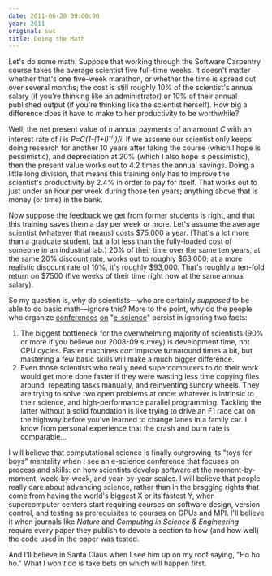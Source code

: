 ```yaml
---
date: 2011-06-20 09:00:00
year: 2011
original: swc
title: Doing the Math
---
```

<p>Let's do some math. Suppose that working through the Software Carpentry course takes the average scientist five full-time weeks. It doesn't matter whether that's one five-week marathon, or whether the time is spread out over several months; the cost is still roughly 10% of the scientist's annual salary (if you're thinking like an administrator) or 10% of their annual published output (if you're thinking like the scientist herself). How big a difference does it have to make to her productivity to be worthwhile?</p>
<p>Well, the net present value of <em>n</em> annual payments of an amount <em>C</em> with an interest rate of <em>i</em> is <em>P=C(1-(1+I)<sup>-n</sup>)/i</em>. If we assume our scientist only keeps doing research for another 10 years after taking the course (which I hope is pessimistic), and depreciation at 20% (which I also hope is pessimistic), then the present value works out to 4.2 times the annual savings. Doing a little long division, that means this training only has to improve the scientist's productivity by 2.4% in order to pay for itself. That works out to just under an hour per week during those ten years; anything above that is money (or time) in the bank.</p>
<p>Now suppose the feedback we get from former students is right, and that this training saves them a day per week or more. Let's assume the average scientist (whatever that means) costs $75,000 a year. (That's a lot more than a graduate student, but a lot less than the fully-loaded cost of someone in an industrial lab.) 20% of their time over the same ten years, at the same 20% discount rate, works out to roughly $63,000; at a more realistic discount rate of 10%, it's roughly $93,000. That's roughly a ten-fold return on $7500 (five weeks of their time right now at the same annual salary).</p>
<p>So my question is, why do scientists&mdash;who are certainly <em>supposed</em> to be able to do basic math&mdash;ignore this? More to the point, why do the people who organize <a href="http://www.allhands.org.uk/">conferences</a> <a href="http://conference.eresearch.edu.au/participate/">on</a> "<a href="http://www.ci.uchicago.edu/D3Science/">e-science</a>" persist in ignoring two facts:</p>
<ol>
<li>The biggest bottleneck for the overwhelming majority of scientists (90% or more if you believe our 2008-09 survey) is development time, not CPU cycles. Faster machines <em>can</em> improve turnaround times a bit, but mastering a few basic skills will make a much bigger difference.</li>
<li>Even those scientists who really need supercomputers to do their work would get more done faster if they were wasting less time copying files around, repeating tasks manually, and reinventing sundry wheels. They are trying to solve two open problems at once: whatever is intrinsic to their science, and high-performance parallel programming. Tackling the latter without a solid foundation is like trying to drive an F1 race car on the highway before you've learned to change lanes in a family car. I know from personal experience that the crash and burn rate is comparable...</li>
</ol>
<p>I will believe that computational science is finally outgrowing its "toys for boys" mentality when I see an e-science conference that focuses on process and skills: on how scientists develop software at the moment-by-moment, week-by-week, and year-by-year scales. I will believe that people really care about advancing science, rather than in the bragging rights that come from having the world's biggest X or its fastest Y, when supercomputer centers start requiring courses on software design, version control, and testing as prerequisites to courses on GPUs and MPI. I'll believe it when journals like <cite>Nature</cite> and <cite>Computing in Science &amp; Engineering</cite> require every paper they publish to devote a section to how (and how well) the code used in the paper was tested.</p>
<p>And I'll believe in Santa Claus when I see him up on my roof saying, "Ho ho ho." What I <em>won't</em> do is take bets on which will happen first.</p>
